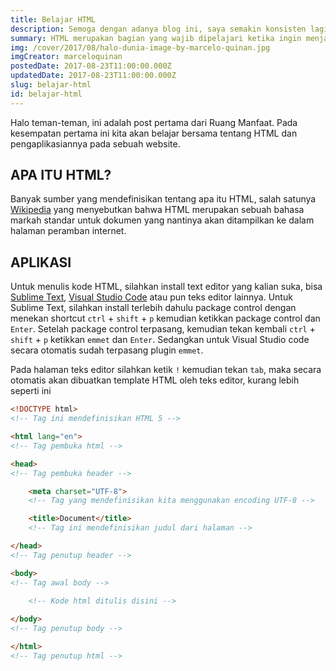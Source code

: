 ```yaml
---
title: Belajar HTML
description: Semoga dengan adanya blog ini, saya semakin konsisten lagi dalam berbagi ilmu dan teman-teman lebih betah berlama-lama di blog ini.
summary: HTML merupakan bagian yang wajib dipelajari ketika ingin menjadi Web Developer terutama Frontend Developer. Ibarat bangunan, HTML adalah pondasi dasar atau frame yang membentuk bangunan tersebut.
img: /cover/2017/08/halo-dunia-image-by-marcelo-quinan.jpg
imgCreator: marceloquinan
postedDate: 2017-08-23T11:00:00.000Z
updatedDate: 2017-08-23T11:00:00.000Z
slug: belajar-html
id: belajar-html
---
```


Halo teman-teman, ini adalah post pertama dari Ruang Manfaat. Pada kesempatan pertama ini kita akan belajar bersama tentang  HTML dan pengaplikasiannya pada sebuah website.

## APA ITU HTML?
Banyak sumber yang mendefinisikan tentang apa itu HTML, salah satunya [Wikipedia](https://id.wikipedia.org/wiki/HTML) yang menyebutkan bahwa HTML merupakan sebuah bahasa markah standar untuk dokumen yang nantinya akan ditampilkan ke dalam halaman peramban internet. 

##  APLIKASI
Untuk menulis kode HTML, silahkan install text editor yang kalian suka, bisa [Sublime Text](https://www.sublimetext.com/3), [Visual Studio Code](https://code.visualstudio.com/) atau pun teks editor lainnya. Untuk Sublime Text, silahkan install terlebih dahulu package control dengan menekan shortcut `ctrl` + `shift` + `p` kemudian ketikkan package control dan `Enter`. Setelah package control terpasang, kemudian tekan kembali `ctrl` + `shift` + `p` ketikkan `emmet` dan `Enter`. Sedangkan untuk Visual Studio code secara otomatis sudah terpasang plugin `emmet`.

Pada halaman teks editor silahkan ketik `!` kemudian tekan `tab`, maka secara otomatis akan dibuatkan template HTML oleh teks editor, kurang lebih seperti ini

```html
<!DOCTYPE html> 
<!-- Tag ini mendefinisikan HTML 5 -->

<html lang="en"> 
<!-- Tag pembuka html -->

<head> 
<!-- Tag pembuka header -->

	<meta charset="UTF-8"> 
	<!-- Tag yang mendefinisikan kita menggunakan encoding UTF-8 -->

	<title>Document</title> 
	<!-- Tag ini mendefinisikan judul dari halaman -->

</head> 
<!-- Tag penutup header -->

<body> 
<!-- Tag awal body -->
	
	<!-- Kode html ditulis disini -->

</body> 
<!-- Tag penutup body -->

</html> 
<!-- Tag penutup html -->
```

